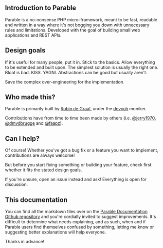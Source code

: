 ## Introduction to Parable

Parable is a no-nonsense PHP micro-framework, meant to be fast, readable and written in a way where it's not bogging 
you down with unnecessary rules and limitations. Developed with the goal of building small web applications and REST APIs.

## Design goals

If it's useful for many people, put it in. Stick to the basics. Allow everything to be extended and built upon. The simplest
solution is usually the right one. Bloat is bad. KISS. YAGNI. Abstractions can be good but usually aren't.

Save the complex over-engineering for the implementation.

## Who made this?

Parable is primarily built by [Robin de Graaf](https://github.com/devvoh), under the [devvoh](https://devvoh.com) moniker.

Contributions have from time to time been made by others (i.e. [@jerry1970](https://github.com/jerry1970), 
[@dmvdbrugge](https://github.com/dmvdbrugge) and [@faapz](https://github.com/faapz)).

## Can I help?

Of course! Whether you've got a bug fix or a feature you want to implement, contributions are always welcome!

But before you start fixing something or building your feature, check first whether it fits the stated design goals.

If you're unsure, open an issue instead and ask! Everything is open for discussion.

## This documentation

You can find all the markdown files over on the [Parable Documentation Github repository](https://github.com/devvoh/parable-documentation)
and you're cordially invited to suggest improvements. It's difficult to determine what needs explaining, and as such,
when and if Parable users find themselves confused by something, letting me know or suggesting better explanations
will help everyone.

Thanks in advance!